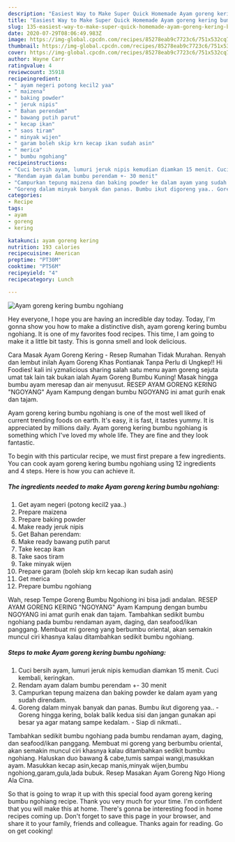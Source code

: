 ```yaml
---
description: "Easiest Way to Make Super Quick Homemade Ayam goreng kering bumbu ngohiang"
title: "Easiest Way to Make Super Quick Homemade Ayam goreng kering bumbu ngohiang"
slug: 135-easiest-way-to-make-super-quick-homemade-ayam-goreng-kering-bumbu-ngohiang
date: 2020-07-29T08:06:49.983Z
image: https://img-global.cpcdn.com/recipes/85278eab9c7723c6/751x532cq70/ayam-goreng-kering-bumbu-ngohiang-foto-resep-utama.jpg
thumbnail: https://img-global.cpcdn.com/recipes/85278eab9c7723c6/751x532cq70/ayam-goreng-kering-bumbu-ngohiang-foto-resep-utama.jpg
cover: https://img-global.cpcdn.com/recipes/85278eab9c7723c6/751x532cq70/ayam-goreng-kering-bumbu-ngohiang-foto-resep-utama.jpg
author: Wayne Carr
ratingvalue: 4
reviewcount: 35918
recipeingredient:
- " ayam negeri potong kecil2 yaa"
- " maizena"
- " baking powder"
- " jeruk nipis"
- " Bahan perendam"
- " bawang putih parut"
- " kecap ikan"
- " saos tiram"
- " minyak wijen"
- " garam boleh skip krn kecap ikan sudah asin"
- " merica"
- " bumbu ngohiang"
recipeinstructions:
- "Cuci bersih ayam, lumuri jeruk nipis kemudian diamkan 15 menit. Cuci kembali, keringkan."
- "Rendam ayam dalam bumbu perendam +- 30 menit"
- "Campurkan tepung maizena dan baking powder ke dalam ayam yang sudah direndam."
- "Goreng dalam minyak banyak dan panas. Bumbu ikut digoreng yaa.. Goreng hingga kering, bolak balik kedua sisi dan jangan gunakan api besar ya agar matang sampe kedalam.  Siap di nikmati.."
categories:
- Recipe
tags:
- ayam
- goreng
- kering

katakunci: ayam goreng kering 
nutrition: 193 calories
recipecuisine: American
preptime: "PT30M"
cooktime: "PT56M"
recipeyield: "4"
recipecategory: Lunch

---
```



![Ayam goreng kering bumbu ngohiang](https://img-global.cpcdn.com/recipes/85278eab9c7723c6/751x532cq70/ayam-goreng-kering-bumbu-ngohiang-foto-resep-utama.jpg)

Hey everyone, I hope you are having an incredible day today. Today, I'm gonna show you how to make a distinctive dish, ayam goreng kering bumbu ngohiang. It is one of my favorites food recipes. This time, I am going to make it a little bit tasty. This is gonna smell and look delicious.

Cara Masak Ayam Goreng Kering - Resep Rumahan Tidak Murahan. Renyah dan lembut inilah Ayam Goreng Khas Pontianak Tanpa Perlu di Ungkep!! Hi Foodies! kali ini yzmalicious sharing salah satu menu ayam goreng sejuta umat tak lain tak bukan ialah Ayam Goreng Bumbu Kuning! Masak hingga bumbu ayam meresap dan air menyusut.⁣ RESEP AYAM GORENG KERING &#34;NGOYANG&#34; Ayam Kampung dengan bumbu NGOYANG ini amat gurih enak dan tajam.

Ayam goreng kering bumbu ngohiang is one of the most well liked of current trending foods on earth. It's easy, it is fast, it tastes yummy. It is appreciated by millions daily. Ayam goreng kering bumbu ngohiang is something which I've loved my whole life. They are fine and they look fantastic.


To begin with this particular recipe, we must first prepare a few ingredients. You can cook ayam goreng kering bumbu ngohiang using 12 ingredients and 4 steps. Here is how you can achieve it.

<!--inarticleads1-->

##### The ingredients needed to make Ayam goreng kering bumbu ngohiang:

1. Get  ayam negeri (potong kecil2 yaa..)
1. Prepare  maizena
1. Prepare  baking powder
1. Make ready  jeruk nipis
1. Get  Bahan perendam:
1. Make ready  bawang putih parut
1. Take  kecap ikan
1. Take  saos tiram
1. Take  minyak wijen
1. Prepare  garam (boleh skip krn kecap ikan sudah asin)
1. Get  merica
1. Prepare  bumbu ngohiang


Wah, resep Tempe Goreng Bumbu Ngohiong ini bisa jadi andalan. RESEP AYAM GORENG KERING &#34;NGOYANG&#34; Ayam Kampung dengan bumbu NGOYANG ini amat gurih enak dan tajam. Tambahkan sedikit bumbu ngohiang pada bumbu rendaman ayam, daging, dan seafood/ikan panggang. Membuat mi goreng yang berbumbu oriental, akan semakin muncul ciri khasnya kalau ditambahkan sedikit bumbu ngohiang. 

<!--inarticleads2-->

##### Steps to make Ayam goreng kering bumbu ngohiang:

1. Cuci bersih ayam, lumuri jeruk nipis kemudian diamkan 15 menit. Cuci kembali, keringkan.
1. Rendam ayam dalam bumbu perendam +- 30 menit
1. Campurkan tepung maizena dan baking powder ke dalam ayam yang sudah direndam.
1. Goreng dalam minyak banyak dan panas. Bumbu ikut digoreng yaa.. - Goreng hingga kering, bolak balik kedua sisi dan jangan gunakan api besar ya agar matang sampe kedalam.  - Siap di nikmati..


Tambahkan sedikit bumbu ngohiang pada bumbu rendaman ayam, daging, dan seafood/ikan panggang. Membuat mi goreng yang berbumbu oriental, akan semakin muncul ciri khasnya kalau ditambahkan sedikit bumbu ngohiang. Haluskan duo bawang &amp; cabe,tumis sampai wangi,masukkan ayam. Masukkan kecap asin,kecap manis,minyak wijen,bumbu ngohiong,garam,gula,lada bubuk. Resep Masakan Ayam Goreng Ngo Hiong Ala Cina. 

So that is going to wrap it up with this special food ayam goreng kering bumbu ngohiang recipe. Thank you very much for your time. I'm confident that you will make this at home. There's gonna be interesting food in home recipes coming up. Don't forget to save this page in your browser, and share it to your family, friends and colleague. Thanks again for reading. Go on get cooking!
